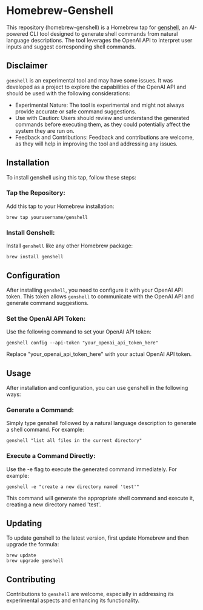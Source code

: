 # Homebrew-Genshell

This repository (homebrew-genshell) is a Homebrew tap for [genshell](https://github.com/mostafa-drz/genshell/), an AI-powered CLI tool designed to generate shell commands from natural language descriptions. The tool leverages the OpenAI API to interpret user inputs and suggest corresponding shell commands.

## Disclaimer

`genshell` is an experimental tool and may have some issues. It was developed as a project to explore the capabilities of the OpenAI API and should be used with the following considerations:

- Experimental Nature: The tool is experimental and might not always provide accurate or safe command suggestions.
- Use with Caution: Users should review and understand the generated commands before executing them, as they could potentially affect the system they are run on.
- Feedback and Contributions: Feedback and contributions are welcome, as they will help in improving the tool and addressing any issues.

## Installation

To install genshell using this tap, follow these steps:

### __Tap the Repository__:
Add this tap to your Homebrew installation:
```
brew tap yourusername/genshell
```

### __Install Genshell:__
Install `genshell` like any other Homebrew package:
```
brew install genshell
```

## Configuration
After installing `genshell`, you need to configure it with your OpenAI API token. This token allows `genshell` to communicate with the OpenAI API and generate command suggestions.

### Set the OpenAI API Token:
Use the following command to set your OpenAI API token:
```
genshell config --api-token "your_openai_api_token_here"
```
Replace "your_openai_api_token_here" with your actual OpenAI API token.

## Usage
After installation and configuration, you can use genshell in the following ways:

### Generate a Command:
Simply type genshell followed by a natural language description to generate a shell command. For example:
```
genshell "list all files in the current directory"
```

### Execute a Command Directly:
Use the -e flag to execute the generated command immediately. For example:
```
genshell -e "create a new directory named 'test'"
```
This command will generate the appropriate shell command and execute it, creating a new directory named 'test'.

## Updating
To update genshell to the latest version, first update Homebrew and then upgrade the formula:
```
brew update
brew upgrade genshell
```

## Contributing
Contributions to `genshell` are welcome, especially in addressing its experimental aspects and enhancing its functionality.